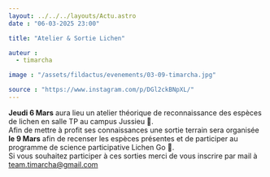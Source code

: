 ```yaml
---
layout: ../../../layouts/Actu.astro
date : "06-03-2025 23:00"

title: "Atelier & Sortie Lichen"

auteur :
  - timarcha

image : "/assets/fildactus/evenements/03-09-timarcha.jpg"

source : "https://www.instagram.com/p/DGl2ckBNpXL/"
---
```


__Jeudi 6 Mars__ aura lieu un atelier théorique de reconnaissance des espèces de lichen en salle TP au campus Jussieu 🔬.  
Afin de mettre à profit ses connaissances une sortie terrain sera organisée __le 9 Mars__ afin de recenser les espèces présentes et de participer au programme de science participative Lichen Go 🌳.  
Si vous souhaitez participer à ces sorties merci de vous inscrire par mail à team.timarcha@gmail.com